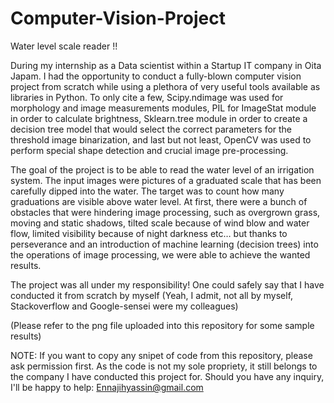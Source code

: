 # Computer-Vision-Project
Water level scale reader !!



During my internship as a Data scientist within a Startup IT company in Oita Japam. I had the opportunity to conduct a fully-blown computer vision project from scratch while using a plethora of very useful tools available as libraries in Python. To only cite a few, Scipy.ndimage was used for morphology and image measurements modules, PIL for ImageStat module in order to calculate brightness, Sklearn.tree module in order to create a decision tree model that would select the correct parameters for the threshold image binarization, and last but not least, OpenCV was used to perform special shape detection and crucial image pre-processing.


The goal of the project is to be able to read the water level of an irrigation system. The input images were pictures of a graduated scale that has been carefully dipped into the water. The target was to count how many graduations are visible above water level. At first, there were a bunch of obstacles that were hindering image processing, such as overgrown grass, moving and static shadows, tilted scale because of wind blow and water flow, limited visibility because of night darkness etc… but thanks to perseverance and an introduction of machine learning (decision trees) into the operations of image processing, we were able to achieve the wanted results.


The project was all under my responsibility! One could safely say that I have conducted it from scratch by myself (Yeah, I admit, not all by myself, Stackoverflow and Google-sensei were my colleagues)


(Please refer to the png file uploaded into this repository for some sample results)


NOTE: If you want to copy any snipet of code from this repository, please ask permission first. As the code is not my sole propriety, it still belongs to the company I have conducted this project for.
Should you have any inquiry, I'll be happy to help: Ennajihyassin@gmail.com
